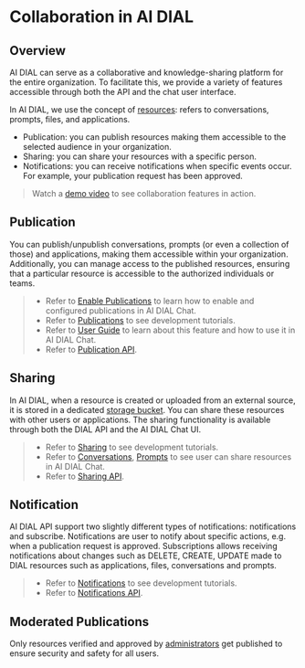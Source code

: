 # Collaboration in AI DIAL

## Overview

AI DIAL can serve as a collaborative and knowledge-sharing platform for the entire organization. To facilitate this, we provide a variety of features accessible through both the API and the chat user interface.

In AI DIAL, we use the concept of [resources](/docs/platform/0.architecture-and-concepts/1.concepts.md): refers to conversations, prompts, files, and applications.

* Publication: you can publish resources making them accessible to the selected audience in your organization.
* Sharing: you can share your resources with a specific person.
* Notifications: you can receive notifications when specific events occur. For example, your publication request has been approved.

> Watch a [demo video](/docs/video%20demos/1.Chat/3.dial-collaboration.md) to see collaboration features in action.

## Publication

You can publish/unpublish conversations, prompts (or even a collection of those) and applications, making them accessible within your organization. Additionally, you can manage access to the published resources, ensuring that a particular resource is accessible to the authorized individuals or teams.

> * Refer to [Enable Publications](/docs/tutorials/2.devops/1.configuration/1.enable-publications-chat.md) to learn how to enable and configured publications in AI DIAL Chat.
> * Refer to [Publications](/docs/tutorials/1.developers/1.work-with-resources/0.work-with-publications.md) to see development tutorials.
> * Refer to [User Guide](/docs/tutorials/0.user-guide.md#publications) to learn about this feature and how to use it in AI DIAL Chat.
> * Refer to [Publication API](https://dialx.ai/dial_api#tag/Publications).

## Sharing

In AI DIAL, when a resource is created or uploaded from an external source, it is stored in a dedicated [storage bucket](/docs/platform/0.architecture-and-concepts/1.concepts.md#persistent-layer). You can share these resources with other users or applications. The sharing functionality is available through both the DIAL API and the AI DIAL Chat UI.

> * Refer to [Sharing](/docs/tutorials/1.developers/1.work-with-resources/1.sharing.md) to see development tutorials.
> * Refer to [Conversations](/docs/tutorials/0.user-guide.md#share), [Prompts](/docs/tutorials/0.user-guide.md#share-1) to see user can share resources in AI DIAL Chat.
> * Refer to [Sharing API](https://dialx.ai/dial_api#tag/Sharing).

## Notification

AI DIAL API support two slightly different types of notifications: notifications and subscribe. Notifications are user to notify about specific actions, e.g. when a publication request is approved. Subscriptions allows receiving notifications about changes such as DELETE, CREATE, UPDATE made to DIAL resources such as applications, files, conversations and prompts.

> * Refer to [Notifications](/docs/tutorials/1.developers/1.work-with-resources/2.notifications.md) to see development tutorials.
> * Refer to [Notifications API](https://dialx.ai/dial_api#tag/Notifications).

## Moderated Publications

Only resources verified and approved by [administrators](/docs/tutorials/0.user-guide.md#administrators) get published to ensure security and safety for all users.